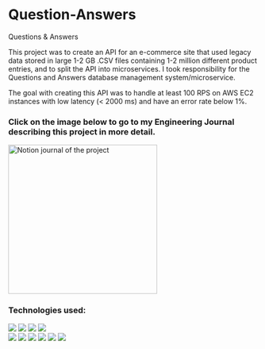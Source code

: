 # Question-Answers
Questions &amp; Answers

This project was to create an API for an e-commerce site that used legacy data stored in large 1-2 GB  .CSV files containing 1-2 million different product entries, and to split the API into microservices. I took responsibility for the Questions and Answers database management system/microservice.

The goal with creating this API was to handle at least 100 RPS on AWS EC2 instances with low latency (< 2000 ms) and have an error rate below 1%.


<h3> Click on the image below to go to my Engineering Journal describing this project in more detail. </h3>
<div style={{display: flex; justify-content: space-around;}}>
<a href="https://spectrum-windshield-82b.notion.site/b84e488b07454a01a182eccb29049d36?v=55fe047a2ffd4154854e5c7f9c9d5e8c" ><img align="center" src="https://user-images.githubusercontent.com/105292208/211898648-9b29486d-375b-4dbc-938f-6692ed9669a9.png" alt="Notion journal of the project" height="300" width="auto" /></a>
<br>

 
<h3 align="left">Technologies used:</h3>
<div style={{display: flex;}}>
<img src="https://img.shields.io/badge/JavaScript-F7DF1E.svg?style=for-the-badge&logo=JavaScript&logoColor=black">

<img src="https://img.shields.io/badge/node.js-6DA55F?style=for-the-badge&logo=node.js&logoColor=white">
<img src="https://img.shields.io/badge/express.js-485063?style=for-the-badge&logo=express&logoColor=61DAFB">
 <img src="https://img.shields.io/badge/PostgreSQL-4169E1.svg?style=for-the-badge&logo=PostgreSQL&logoColor=white">
<br>
<img src="https://img.shields.io/badge/Amazon%20AWS-232F3E.svg?style=for-the-badge&logo=Amazon-AWS&logoColor=white">
<img src="https://img.shields.io/badge/Amazon%20EC2-FF9900.svg?style=for-the-badge&logo=Amazon-EC2&logoColor=white">
<img src="https://img.shields.io/badge/k6-7D64FF.svg?style=for-the-badge&logo=k6&logoColor=white">
<img src="https://img.shields.io/badge/NGINX-009639.svg?style=for-the-badge&logo=NGINX&logoColor=white">
<img src="https://img.shields.io/badge/Postman-FF6C37.svg?style=for-the-badge&logo=Postman&logoColor=white">
<img src="https://user-images.githubusercontent.com/105292208/211907389-2444c3ef-2587-4620-b552-9711839973ca.png">

</div>
